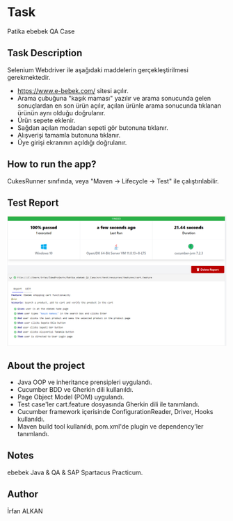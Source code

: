 # Task 
Patika ebebek QA Case

## Task Description
Selenium Webdriver ile aşağıdaki maddelerin gerçekleştirilmesi gerekmektedir.

* https://www.e-bebek.com/ sitesi açılır.
* Arama çubuğuna "kaşık maması" yazılır ve arama sonucunda gelen sonuçlardan en son ürün açılır, açılan ürünle arama sonucunda tıklanan ürünün aynı olduğu doğrulanır.
* Ürün sepete eklenir.
* Sağdan açılan modadan sepeti gör butonuna tıklanır.
* Alışverişi tamamla butonuna tıklanır.
* Üye girişi ekranının açıldığı doğrulanır.

## How to run the app?
CukesRunner sınıfında, veya "Maven -> Lifecycle -> Test" ile çalıştırılabilir.

## Test Report
![img.png](img.png)

## About the project
* Java OOP ve inheritance prensipleri uygulandı.
* Cucumber BDD ve Gherkin dili kullanıldı.
* Page Object Model (POM) uygulandı.
* Test case'ler cart.feature dosyasında Gherkin dili ile tanımlandı.
* Cucumber framework içerisinde ConfigurationReader, Driver, Hooks kullanıldı.
* Maven build tool kullanıldı, pom.xml'de plugin ve dependency'ler tanımlandı.

## Notes
ebebek Java & QA & SAP Spartacus Practicum.

## Author
İrfan ALKAN
